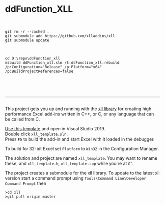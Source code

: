 # ddFunction_XLL

<br>

```
git rm -r --cached .
git submodule add https://github.com/xlladdins/xll
git submodule update
```
<br>

```
cd D:\repo\ddFunction_xll
msbuild ddFunction_xll.sln /t:ddFunction_xll:rebuild /p:Configuration="Release" /p:Platform="x64" /p:BuildProjectReferences=false


```

<br><br>

---

## 


This project gets you up and running with the [xll library](https://github.com/xlladdins/xll.git)
for creating high performance Excel add-ins written in C++, or C, or any language
that can be called from C.

[Use this template](https://github.com/xlladdins/xll_template/generate) and open in Visual Studio 2019.  
Double click `xll_template.sln`.   
Press `F5` to build the add-in and start Excel with it loaded in the debugger.  

To build for 32-bit Excel set `Platform` to `Win32` in the Configuration Manager.

The solution and project are named `xll_template`. You may want to rename these,
and `xll_template.h`, `xll_template.cpp` while you're at it'.

The project creates a submodule for the xll library. To update to the latest xll version 
start a command prompt using `Tools\Command Line\Developer Command Prompt` then  
```
>cd xll
>git pull origin master
```